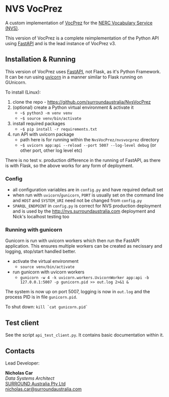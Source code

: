 # NVS VocPrez
A custom implementation of [VocPrez](https://github.com/RDFLib/VocPrez/) for the [NERC Vocabulary Service (NVS)](https://vocab.nerc.ac.uk/).

This version of VocPrez is a complete reimplementation of the Python API using [FastAPI](https://fastapi.tiangolo.com/) and is the lead instance of VocPrez v3.


## Installation & Running
This version of VocPrez uses [FastAPI](https://fastapi.tiangolo.com/), not Flask, as it's Python Framework. It can be run using [uvicorn](https://www.uvicorn.org/) in a manner similar to Flask running on GUnicorn.

To install (Linux):

1. clone the repo - <https://github.com/surroundaustralia/NvsVocPrez>
2. (optional) create a Python virtual environment & activate it
    * `~$ python3 -m venv venv`
    * `~$ source venv/bin/activate`
3. install required packages
    * `~$ pip install -r requirements.txt`
4. run API with uvicorn package
    * path here is for running within the `NvsVocPrez/nvsvocprez` directory
    * `~$ uvicorn app:api --reload --port 5007 --log-level debug` (or other port, other log level etc)

There is no test v. production difference in the running of FastAPI, as there is with Flask, so the above works for any form of deployment.

### Config
* all configuration variables are in `config.py` and have required default set
* when run with `uvicorn`/`gunicorn`, `PORT` is usually set on the command line and `HOST` and `SYSTEM_URI` need not be changed from `config.py`
* `SPARQL_ENDPOINT` in `config.py` is correct for NVS production deployment and is used by the <http://nvs.surroundaustralia.com> deployment and Nick's localhost testing too

### Running with gunicorn
Gunicorn is run with uvicorn workers which then run the FastAPI application. This ensures multiple workers can be created as necissary and logging, stop/start handled better.

* activate the virtual environment
   * `source venv/bin/activate`
* run gunicorn with uvicorn workers
   * `gunicorn -w 4 -k uvicorn.workers.UvicornWorker app:api -b 127.0.0.1:5007 -p gunicorn.pid >> out.log 2>&1 &`

The system is now up on port 5007, logging is now in `out.log` and the process PID is in file `gunicorn.pid`.

To shut down: ```kill `cat gunicorn.pid` ```


## Test client
See the script `api_test_client.py`. It contains basic documentation within it.


## Contacts
Lead Developer:  

**Nicholas Car**  
_Data Systems Architect_  
[SURROUND Australia Pty Ltd](http://surroundaustralia.com)  
<nicholas.car@surroundaustralia.com>